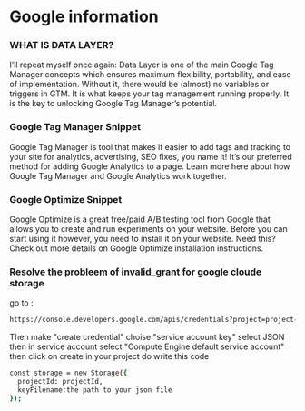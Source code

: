 # Google information

### WHAT IS DATA LAYER?

I’ll repeat myself once again: Data Layer is one of the main Google Tag Manager concepts which ensures maximum flexibility, portability, and ease of implementation. Without it, there would be (almost) no variables or triggers in GTM. It is what keeps your tag management running properly. It is the key to unlocking Google Tag Manager’s potential.


### Google Tag Manager Snippet

Google Tag Manager is tool that makes it easier to add tags and tracking to your site for analytics, advertising, SEO fixes, you name it! It’s our preferred method for adding Google Analytics to a page. Learn more here about how Google Tag Manager and Google Analytics work together.


### Google Optimize Snippet

Google Optimize is a great free/paid A/B testing tool from Google that allows you to create and run experiments on your website. Before you can start using it however, you need to install it on your website. Need this? Check out more details on Google Optimize installation instructions.


### Resolve the probleem of invalid_grant for google cloude storage
go to :
```sh
https://console.developers.google.com/apis/credentials?project=project-name
```
Then make "create credential"
choise "service account key"
select JSON
then in service account select "Compute Engine default service account"
then click on create
in your project do write this code
```sh
const storage = new Storage({
  projectId: projectId,
  keyFilename:the path to your json file
});
```